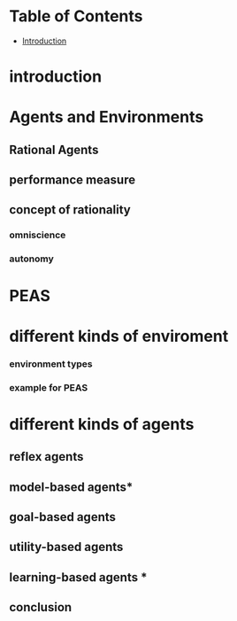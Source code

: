 Table of Contents
=================

  * [Introduction](#introduction)

# introduction

# Agents and Environments
## Rational Agents
## performance measure
## concept of rationality
### omniscience
### autonomy

# PEAS
# different kinds of enviroment
### environment types
### example for PEAS

# different kinds of agents
## reflex agents
## model-based agents*
## goal-based agents
## utility-based agents
## learning-based agents *

## conclusion
